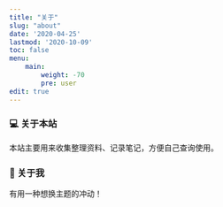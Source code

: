 ```yaml
---
title: "关于"
slug: "about"
date: '2020-04-25'
lastmod: '2020-10-09'
toc: false
menu:
    main: 
        weight: -70
        pre: user
edit: true
---
```


### 💻 关于本站

本站主要用来收集整理资料、记录笔记，方便自己查询使用。

### 👋 关于我   

有用一种想换主题的冲动！

                

